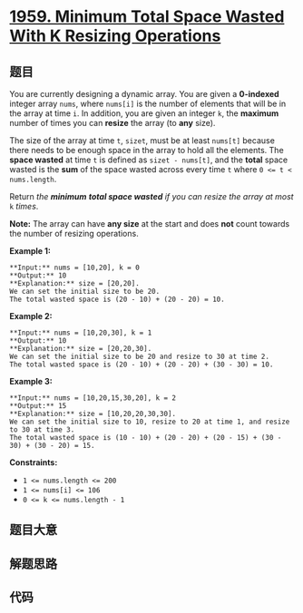 # [1959. Minimum Total Space Wasted With K Resizing Operations](https://leetcode.com/problems/minimum-total-space-wasted-with-k-resizing-operations)

## 题目

You are currently designing a dynamic array. You are given a **0-indexed**
integer array `nums`, where `nums[i]` is the number of elements that will be
in the array at time `i`. In addition, you are given an integer `k`, the
**maximum** number of times you can **resize** the array (to **any** size).

The size of the array at time `t`, `sizet`, must be at least `nums[t]` because
there needs to be enough space in the array to hold all the elements. The
**space wasted** at time `t` is defined as `sizet - nums[t]`, and the
**total** space wasted is the **sum** of the space wasted across every time
`t` where `0 <= t < nums.length`.

Return _the **minimum** **total space wasted** if you can resize the array at
most_ `k` _times_.

**Note:** The array can have **any size** at the start and does **not** count
towards the number of resizing operations.



**Example 1:**

    
    
    **Input:** nums = [10,20], k = 0
    **Output:** 10
    **Explanation:** size = [20,20].
    We can set the initial size to be 20.
    The total wasted space is (20 - 10) + (20 - 20) = 10.
    

**Example 2:**

    
    
    **Input:** nums = [10,20,30], k = 1
    **Output:** 10
    **Explanation:** size = [20,20,30].
    We can set the initial size to be 20 and resize to 30 at time 2. 
    The total wasted space is (20 - 10) + (20 - 20) + (30 - 30) = 10.
    

**Example 3:**

    
    
    **Input:** nums = [10,20,15,30,20], k = 2
    **Output:** 15
    **Explanation:** size = [10,20,20,30,30].
    We can set the initial size to 10, resize to 20 at time 1, and resize to 30 at time 3.
    The total wasted space is (10 - 10) + (20 - 20) + (20 - 15) + (30 - 30) + (30 - 20) = 15.
    



**Constraints:**

  * `1 <= nums.length <= 200`
  * `1 <= nums[i] <= 106`
  * `0 <= k <= nums.length - 1`


## 题目大意

## 解题思路

## 代码

```javascript

```
